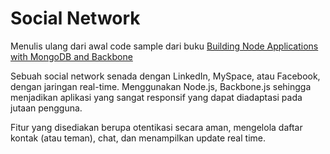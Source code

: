 # Social Network #
Menulis ulang dari awal code sample dari buku [Building Node Applications with 
MongoDB and Backbone](http://shop.oreilly.com/product/0636920026587.do)

Sebuah social network senada dengan LinkedIn, MySpace, atau Facebook, dengan 
jaringan real-time. Menggunakan Node.js, Backbone.js sehingga menjadikan 
aplikasi yang sangat responsif yang dapat diadaptasi pada jutaan pengguna.

Fitur yang disediakan berupa otentikasi secara aman, mengelola daftar kontak 
(atau teman), chat, dan menampilkan update real time.